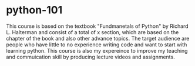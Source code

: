 # python-101
This course is based on the textbook "Fundmanetals of Python" by Richard L. Halterman and consist of a total of x section, which are based on the chapter of the book and also other advance topics. The target audience are people who have little to no experience writing code and want to start with learning python. 
This course is also my expereince to improve my teaching and commuication skill by producing lecture videos and assignments.
